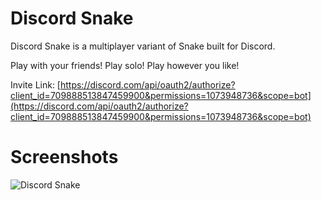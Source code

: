 # Discord Snake

Discord Snake is a multiplayer variant of Snake built for Discord.

Play with your friends! Play solo! Play however you like!

Invite Link: [https://discord.com/api/oauth2/authorize?client_id=709888513847459900&permissions=1073948736&scope=bot](https://discord.com/api/oauth2/authorize?client_id=709888513847459900&permissions=1073948736&scope=bot)

# Screenshots

![Discord Snake](https://github.com/Bill13579/discord-snake/raw/master/discord-snake.gif "Discord Snake")